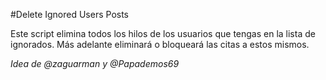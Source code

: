 #Delete Ignored Users Posts

Este script elimina todos los hilos de los usuarios que tengas en la lista de ignorados.
Más adelante eliminará o bloqueará las citas a estos mismos.

*Idea de @zaguarman y @Papademos69*

